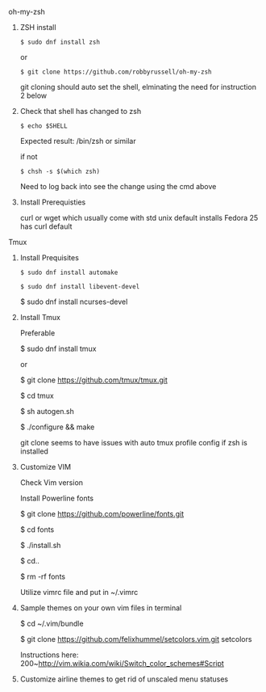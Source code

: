 oh-my-zsh

1. ZSH install
    
       $ sudo dnf install zsh
    
    or
 
       $ git clone https://github.com/robbyrussell/oh-my-zsh
		
    git cloning should auto set the shell, elminating 
    the need for instruction 2 below

2. Check that shell has changed to zsh 

       $ echo $SHELL
	
	Expected result: /bin/zsh or similar

	if not
 
       $ chsh -s $(which zsh)
	
     Need to log back into see the change
     using the cmd above

3. Install Prerequisties

	curl or wget which usually come with std unix default installs
	Fedora 25 has curl default

Tmux

1. Install Prequisites
	
	   $ sudo dnf install automake

	   $ sudo dnf install libevent-devel

	$ sudo dnf install ncurses-devel

2. Install Tmux

	Preferable
	
 	$ sudo dnf install tmux
	
	or

	$ git clone https://github.com/tmux/tmux.git

	$ cd tmux

	$ sh autogen.sh

	$ ./configure && make
        
	git clone seems to have issues with auto tmux profile config if zsh is installed


3. Customize VIM

    Check Vim version

    Install Powerline fonts

    $ git clone https://github.com/powerline/fonts.git

    $ cd fonts

    $ ./install.sh

    $ cd..
 
    $ rm -rf fonts

    Utilize vimrc file and put in ~/.vimrc

4.  Sample themes on your own vim files in terminal
    
    $ cd ~/.vim/bundle

    $ git clone https://github.com/felixhummel/setcolors.vim.git setcolors

    
    Instructions here:
    200~http://vim.wikia.com/wiki/Switch_color_schemes#Script

5. Customize airline themes to get rid of unscaled menu statuses
